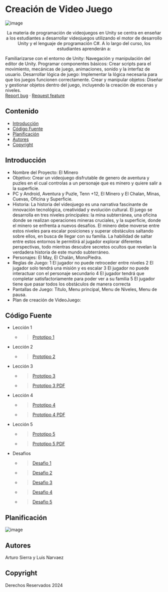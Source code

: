 # Creación de Video Juego
![image](https://github.com/user-attachments/assets/f79af09d-176a-4063-b8f7-9c1ab1d38888)
<p align="center">
      <p align="center">
    La materia de programación de videojuegos en Unity se centra en enseñar a los estudiantes a desarrollar videojuegos utilizando     el motor de desarrollo Unity y el lenguaje de programación C#. A lo largo del curso, los estudiantes aprenderán a:

  Familiarizarse con el entorno de Unity: Navegación y manipulación del editor de Unity.
  Programar componentes básicos: Crear scripts para el movimiento, mecánicas de juego, animaciones, sonido y la interfaz de usuario.
  Desarrollar lógica de juego: Implementar la lógica necesaria para que los juegos funcionen correctamente.
  Crear y manipular objetos: Diseñar y gestionar objetos dentro del juego, incluyendo la creación de escenas y niveles.
    <br>
    <a href="https://reponame/issues/new?template=bug.md">Report bug</a>
    ·
    <a href="https://reponame/issues/new?template=feature.md&labels=feature">Request feature</a>
  </p>
</p>


## Contenido

- [Introducción](#introducción)
- [Código Fuente](#código-fuente)
- [Planificación](#planificación)
- [Autores](#autores)
- [Copyright](#copyright)


## Introducción

- Nombre del Proyecto: El Minero
- Objetivo: Crear un videojuego disfrutable de genero de aventura y puzles en el cual controlas a un personaje que es minero y quiere salir a la superficie.
- PC y Android, Aventura y Puzle, Tenn +12, El Minero y El Chalan, Minas, Cuevas, Oficina y Superficie.
- Historia: La historia del videojuego es una narrativa fascinante de innovación 
tecnológica, creatividad y evolución cultural. 
El juego se desarrolla en tres niveles principales: la mina subterránea, una oficina donde se realizan operaciones mineras cruciales, y la superficie, donde el minero se enfrenta a nuevos desafíos. El minero debe moverse entre estos niveles para escalar posiciones y superar obstáculos saltando sobre ellos, en busca de llegar con su familia. La habilidad de saltar entre estos entornos le permitirá al jugador explorar diferentes perspectivas, todo mientras descubre secretos ocultos que revelan la verdadera historia de este mundo subterráneo.
- Personajes: El May, El Chalán, MonoPiedra.
- Reglas de Juego:
1 El jugador no puede retroceder entre niveles
2 El jugador solo tendrá una misión y es escalar
3 El jugador no puede interactuar con el personaje secundario
4 El jugador tendrá que completar satisfactoriamente para poder ver a su familia
5 El jugador tiene que pasar todos los obstáculos de manera correcta
- Pantallas de Juego: Título, Menu principal, Menu de Niveles, Menu de pausa.
- Plan de creación de VideoJuego: 

## Código Fuente

* Lección 1
  * >  <a href="https://drive.google.com/drive/folders/1zufoKnRSEIl3rteA2iryR4t8hbT82vcn?usp=drive_link">Prototipo 1</a>
* Lección 2
  * >  <a href="https://drive.google.com/drive/folders/1Ybg7eJWiR7iaC1Twu0TONEcwO6SgrC7H?usp=drive_link">Prototipo 2</a>
* Lección 3
  * >  <a href="https://drive.google.com/drive/folders/1aQRBWJ_Egr4Nhq5g4xbuEVs4ex3prtEZ?usp=drive_link">Prototipo 3</a>
  * >  <a href="https://drive.google.com/drive/folders/1aQRBWJ_Egr4Nhq5g4xbuEVs4ex3prtEZ?usp=drive_link">Prototipo 3 PDF</a>
* Lección 4
  * >  <a href="https://drive.google.com/drive/folders/1_lHE-niFz1UQIGDjjZ82WMjY-aNQbuG3?usp=sharing_link">Prototipo 4</a>
  * >  <a href="https://drive.google.com/drive/folders/1_lHE-niFz1UQIGDjjZ82WMjY-aNQbuG3?usp=sharing_link">Prototipo 4 PDF</a>
* Lección 5
  * >  <a href="https://drive.google.com/drive/folders/1LSUnrrLTbgTgUZ-3Q4GIIc33iv7iWzZZ?usp=sharing_link">Prototipo 5</a>
  * >  <a href="https://drive.google.com/drive/folders/1LSUnrrLTbgTgUZ-3Q4GIIc33iv7iWzZZ?usp=sharing_link">Prototipo 5 PDF</a>
* Desafios
  * >  <a href="https://drive.google.com/drive/folders/1Y1YFTRD7MQ1wFgvnFx6RPU5kH2_OmqXl?usp=drive_link">Desafio 1</a>
  * >  <a href="https://drive.google.com/drive/folders/1IAvXR4-Xwcm-woELRNRoewsVm8v6g9MC?usp=drive_link">Desafio 2</a>
  * >  <a href="https://drive.google.com/drive/folders/1O2jcZefU8h4HY-TjJnFyKzfKUPq2vdQq?usp=sharing_link">Desafio 3</a>
  * >  <a href="https://drive.google.com/drive/folders/1ftfaocgD7554dBaNSSBMka-pVd5qhgmh?usp=sharing_link">Desafio 4</a>
  * >  <a href="https://drive.google.com/drive/folders/12WdRm0of0IlLn0lbOfKy63cMvd1QfDo3?usp=sharing_link">Desafio 5</a>

## Planificación

![image](https://github.com/user-attachments/assets/5a90905a-a1e1-4abd-b016-8907f4a27894)


## Autores
Arturo Sierra y Luis Narvaez

## Copyright
Derechos Reservados 2024
